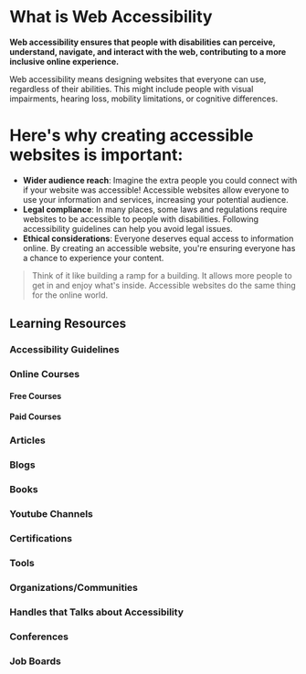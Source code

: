 # What is Web Accessibility
**Web accessibility ensures that people with disabilities can perceive, understand, navigate, and interact with the web, contributing to a more inclusive online experience.**

Web accessibility means designing websites that everyone can use, regardless of their abilities. This might include people with visual impairments, hearing loss, mobility limitations, or cognitive differences.

# Here's why creating accessible websites is important:

- **Wider audience reach**: Imagine the extra people you could connect with if your website was accessible! Accessible websites allow everyone to use your information and services, increasing your potential audience.
- **Legal compliance**: In many places, some laws and regulations require websites to be accessible to people with disabilities. Following accessibility guidelines can help you avoid legal issues.
- **Ethical considerations**: Everyone deserves equal access to information online. By creating an accessible website, you're ensuring everyone has a chance to experience your content.
> Think of it like building a ramp for a building. It allows more people to get in and enjoy what's inside.  Accessible websites do the same thing for the online world.

## Learning Resources

### Accessibility Guidelines

### Online Courses

#### Free Courses

#### Paid Courses

### Articles

### Blogs

### Books

### Youtube Channels

### Certifications

### Tools

### Organizations/Communities

### Handles that Talks about Accessibility 

### Conferences

### Job Boards
